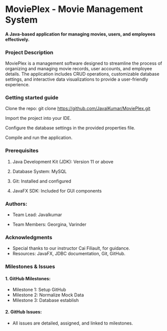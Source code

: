 # **MoviePlex - Movie Management System**

#### **A Java-based application for managing movies, users, and employees effectively.**

### Project Description

MoviePlex is a management software designed to streamline the process of organizing and managing movie records, user accounts, and employee details. The application includes CRUD operations, customizable database settings, and interactive data visualizations to provide a user-friendly experience.

### Getting started guide
Clone the repo: git clone https://github.com/JavalKumar/MoviePlex.git

Import the project into your IDE.

Configure the database settings in the provided properties file.

Compile and run the application.

### Prerequisites

1. Java Development Kit (JDK): Version 11 or above

2. Database System: MySQL

3. Git: Installed and configured

4. JavaFX SDK: Included for GUI components

### Authors:

* Team Lead: Javalkumar

* Team Members: Georgina, Varinder


### Acknowledgments

* Special thanks to our instructor Cai Filiault, for guidance.
* Resources: JavaFX, JDBC documentation, Git, GitHub.


### Milestones & Issues

#### 1. GitHub Milestones:

   * Milestone 1: Setup GitHub
   * Milestone 2: Normalize Mock Data
   * Milestone 3: Database establish


#### 2. GitHub Issues:

   * All issues are detailed, assigned, and linked to milestones.



